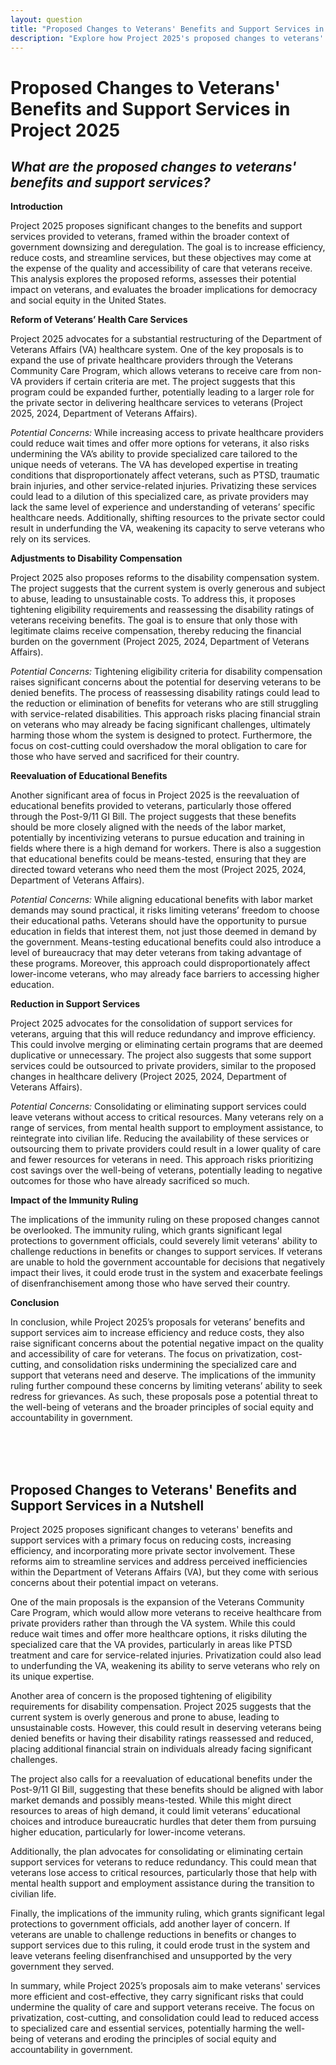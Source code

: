 ```yaml
---
layout: question
title: "Proposed Changes to Veterans' Benefits and Support Services in Project 2025"
description: "Explore how Project 2025's proposed changes to veterans' benefits, including increased privatization of healthcare services, could impact veterans' care and social equity."
---
```


# Proposed Changes to Veterans' Benefits and Support Services in Project 2025

## *What are the proposed changes to veterans' benefits and support services?*

**Introduction**

Project 2025 proposes significant changes to the benefits and support services provided to veterans, framed within the broader context of government downsizing and deregulation. The goal is to increase efficiency, reduce costs, and streamline services, but these objectives may come at the expense of the quality and accessibility of care that veterans receive. This analysis explores the proposed reforms, assesses their potential impact on veterans, and evaluates the broader implications for democracy and social equity in the United States.


**Reform of Veterans’ Health Care Services**

Project 2025 advocates for a substantial restructuring of the Department of Veterans Affairs (VA) healthcare system. One of the key proposals is to expand the use of private healthcare providers through the Veterans Community Care Program, which allows veterans to receive care from non-VA providers if certain criteria are met. The project suggests that this program could be expanded further, potentially leading to a larger role for the private sector in delivering healthcare services to veterans (Project 2025, 2024, Department of Veterans Affairs).

*Potential Concerns:* While increasing access to private healthcare providers could reduce wait times and offer more options for veterans, it also risks undermining the VA’s ability to provide specialized care tailored to the unique needs of veterans. The VA has developed expertise in treating conditions that disproportionately affect veterans, such as PTSD, traumatic brain injuries, and other service-related injuries. Privatizing these services could lead to a dilution of this specialized care, as private providers may lack the same level of experience and understanding of veterans’ specific healthcare needs. Additionally, shifting resources to the private sector could result in underfunding the VA, weakening its capacity to serve veterans who rely on its services.

**Adjustments to Disability Compensation**

Project 2025 also proposes reforms to the disability compensation system. The project suggests that the current system is overly generous and subject to abuse, leading to unsustainable costs. To address this, it proposes tightening eligibility requirements and reassessing the disability ratings of veterans receiving benefits. The goal is to ensure that only those with legitimate claims receive compensation, thereby reducing the financial burden on the government (Project 2025, 2024, Department of Veterans Affairs).

*Potential Concerns:* Tightening eligibility criteria for disability compensation raises significant concerns about the potential for deserving veterans to be denied benefits. The process of reassessing disability ratings could lead to the reduction or elimination of benefits for veterans who are still struggling with service-related disabilities. This approach risks placing financial strain on veterans who may already be facing significant challenges, ultimately harming those whom the system is designed to protect. Furthermore, the focus on cost-cutting could overshadow the moral obligation to care for those who have served and sacrificed for their country.

**Reevaluation of Educational Benefits**

Another significant area of focus in Project 2025 is the reevaluation of educational benefits provided to veterans, particularly those offered through the Post-9/11 GI Bill. The project suggests that these benefits should be more closely aligned with the needs of the labor market, potentially by incentivizing veterans to pursue education and training in fields where there is a high demand for workers. There is also a suggestion that educational benefits could be means-tested, ensuring that they are directed toward veterans who need them the most (Project 2025, 2024, Department of Veterans Affairs).

*Potential Concerns:* While aligning educational benefits with labor market demands may sound practical, it risks limiting veterans’ freedom to choose their educational paths. Veterans should have the opportunity to pursue education in fields that interest them, not just those deemed in demand by the government. Means-testing educational benefits could also introduce a level of bureaucracy that may deter veterans from taking advantage of these programs. Moreover, this approach could disproportionately affect lower-income veterans, who may already face barriers to accessing higher education.

**Reduction in Support Services**

Project 2025 advocates for the consolidation of support services for veterans, arguing that this will reduce redundancy and improve efficiency. This could involve merging or eliminating certain programs that are deemed duplicative or unnecessary. The project also suggests that some support services could be outsourced to private providers, similar to the proposed changes in healthcare delivery (Project 2025, 2024, Department of Veterans Affairs).

*Potential Concerns:* Consolidating or eliminating support services could leave veterans without access to critical resources. Many veterans rely on a range of services, from mental health support to employment assistance, to reintegrate into civilian life. Reducing the availability of these services or outsourcing them to private providers could result in a lower quality of care and fewer resources for veterans in need. This approach risks prioritizing cost savings over the well-being of veterans, potentially leading to negative outcomes for those who have already sacrificed so much.

**Impact of the Immunity Ruling**

The implications of the immunity ruling on these proposed changes cannot be overlooked. The immunity ruling, which grants significant legal protections to government officials, could severely limit veterans' ability to challenge reductions in benefits or changes to support services. If veterans are unable to hold the government accountable for decisions that negatively impact their lives, it could erode trust in the system and exacerbate feelings of disenfranchisement among those who have served their country.

**Conclusion**

In conclusion, while Project 2025’s proposals for veterans’ benefits and support services aim to increase efficiency and reduce costs, they also raise significant concerns about the potential negative impact on the quality and accessibility of care for veterans. The focus on privatization, cost-cutting, and consolidation risks undermining the specialized care and support that veterans need and deserve. The implications of the immunity ruling further compound these concerns by limiting veterans’ ability to seek redress for grievances. As such, these proposals pose a potential threat to the well-being of veterans and the broader principles of social equity and accountability in government.

<br><br><br>

## <span id="nutshell">Proposed Changes to Veterans' Benefits and Support Services in a Nutshell</span>

Project 2025 proposes significant changes to veterans' benefits and support services with a primary focus on reducing costs, increasing efficiency, and incorporating more private sector involvement. These reforms aim to streamline services and address perceived inefficiencies within the Department of Veterans Affairs (VA), but they come with serious concerns about their potential impact on veterans.

One of the main proposals is the expansion of the Veterans Community Care Program, which would allow more veterans to receive healthcare from private providers rather than through the VA system. While this could reduce wait times and offer more healthcare options, it risks diluting the specialized care that the VA provides, particularly in areas like PTSD treatment and care for service-related injuries. Privatization could also lead to underfunding the VA, weakening its ability to serve veterans who rely on its unique expertise.

Another area of concern is the proposed tightening of eligibility requirements for disability compensation. Project 2025 suggests that the current system is overly generous and prone to abuse, leading to unsustainable costs. However, this could result in deserving veterans being denied benefits or having their disability ratings reassessed and reduced, placing additional financial strain on individuals already facing significant challenges.

The project also calls for a reevaluation of educational benefits under the Post-9/11 GI Bill, suggesting that these benefits should be aligned with labor market demands and possibly means-tested. While this might direct resources to areas of high demand, it could limit veterans’ educational choices and introduce bureaucratic hurdles that deter them from pursuing higher education, particularly for lower-income veterans.

Additionally, the plan advocates for consolidating or eliminating certain support services for veterans to reduce redundancy. This could mean that veterans lose access to critical resources, particularly those that help with mental health support and employment assistance during the transition to civilian life.

Finally, the implications of the immunity ruling, which grants significant legal protections to government officials, add another layer of concern. If veterans are unable to challenge reductions in benefits or changes to support services due to this ruling, it could erode trust in the system and leave veterans feeling disenfranchised and unsupported by the very government they served.

In summary, while Project 2025’s proposals aim to make veterans' services more efficient and cost-effective, they carry significant risks that could undermine the quality of care and support veterans receive. The focus on privatization, cost-cutting, and consolidation could lead to reduced access to specialized care and essential services, potentially harming the well-being of veterans and eroding the principles of social equity and accountability in government.
